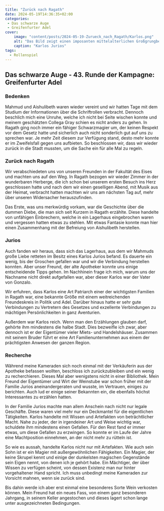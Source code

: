 ```yaml
---
title: "Zurück nach Ragath"
date: 2024-05-19T14:36:35+02:00
categories:
 - Das schwarze Auge
 - Greifenfurter Adel
cover:
    image: "content/posts/2024-05-19-Zurueck_nach_Ragath/Karlos.png"
    alt: "Das Bild zeigt einen imposanten mittelalterlichen Großgrungbesitzer, der vor einem prächtigen Gebäude steht. Er trägt einen aufwendig verzierten roten Umhang mit goldenen Stickereien und edle Kleidung. Sein ernster Gesichtsausdruck und seine stolze Haltung verleihen ihm eine autoritäre Ausstrahlung. Im Hintergrund ist eine steinerne Architektur mit verwitterten Säulen und einer Treppe zu sehen, was die historische Atmosphäre des Bildes unterstreicht."
    caption: "Karlos Jurios"
tags:
  - Rollenspiel
---
```


## Das schwarze Auge - 43. Runde der Kampagne: Greifenfurter Adel


### Bedenken

Mahmud und Aishulibeth waren wieder vereint und wir hatten Tage mit dem Studium der Informationen über die Schriftrollen verbracht. Dennoch beschlich mich eine Unruhe, welche ich nicht bei Seite wischen konnte und meinem geschätzten Collega Gray schien es nicht anders zu gehen. In Ragath ging noch immer ein fähiger Schwarzmagier um, der keinen Respekt vor dem Gesetz hatte und sicherlich auch nicht sonderlich gut auf uns zu sprechen war. Je mehr Zeit diesem zur Verfügung stand, desto mehr konnte er im Zweifelsfall gegen uns aufbieten. So beschlossen wir, dass wir wieder zurück in die Stadt mussten, um die Sache ein für alle Mal zu regeln.

### Zurück nach Ragath

Wir verabschiedeten uns von unseren Freunden in der Fakultät des Eises und machten uns auf den Weg. In Ragath bezogen wir wieder Zimmer in der wunderbaren Herberge, die ich schon bei unserem ersten Besuch ins Herz geschlossen hatte und nach dem wir einen geselligen Abend, mit Musik aus der Heimat, verbracht hatten machten wir uns am nächsten Tag auf, mehr über unseren Widersacher herauszufinden. 

Das Erste, was uns merkwürdig vorkam, war die Geschichte über die dummen Diebe, die man sich seit Kurzem in Ragath erzählte. Diese handelte von unfähigen Einbrechern, welche in ein Lagerhaus eingebrochen waren und vergessen hatten etwas zu stehlen. Mit etwas Fantasie konnte man hier einen Zusammenhang mit der Befreiung von Aishulibeth herstellen. 

### Jurios

Auch fanden wir heraus, dass sich das Lagerhaus, aus dem wir Mahmuds große Liebe retteten im Besitz eines Karlos Jurios befand.  Es dauerte ein wenig, bis der Groschen gefallen war und wir die Verbindung herstellen konnten. Aber unser Freund, der alte Apotheker konnte uns einige entscheidende Tipps gehen. Im Nachhinein frage ich mich, warum uns der Nachname nicht direkt aufgefallen war, aber dieser Karlos war der Vater von Gonzalo. 

Wir erfuhren, dass Karlos eine Art Patriarch einer der wichtigsten Familien in Ragath war, eine bekannte Größe mit einem weitreichenden Freundeskreis in Politik und Adel. Darüber hinaus hatte er sehr gute Verbindungen zu Vertretern des Gesetzes und exzellente Verbindungen zu mächtigen Persönlichkeiten in ganz Aventurien. 

Außerdem war Karlos reich. Wenn man den Erzählungen glauben darf, gehörte ihm mindestens die halbe Stadt. Dies bezweifle ich zwar, aber dennoch ist er der Eigentümer vieler Miets- und Handelshäuser. Zusammen mit seinem Bruder führt er eine Art Familienunternehmen aus einem der prächtigsten Anwesen der ganzen Region. 

### Recherche

Während meine Kameraden sich noch einmal mit der Verkäuferin aus der Apotheke befassen wollten, beschloss ich zurückzubleiben und ein wenig zu recherchieren. Dieses Mal aber wenigstens nicht in einer Bibliothek. Mein Freund der Eigentümer und Wirt der Weinstube war schon früher mit der Familie Jurios aneinandergeraten und wusste, im Vertrauen, einiges zu berichten. Auch lud er einige seiner Bekannten ein, die ebenfalls höchst Interessantes zu erzählen hatten. 

In der Familie Jurios machte man allem Anschein nach nicht nur legale Geschäfte. Diese waren viel mehr nur ein Deckmantel für die eigentlichen Tätigkeiten. Karlos handelte mit Wissen und Artefakten von beträchtlicher Macht. Nahe zu jeder, der in irgendeiner Art und Weise wichtig war, schuldete ihm mindestens einen Gefallen. Für den Rest fand er immer etwas, um diese Gefallen zu erzwingen. So konnte er im Laufe der Jahre eine Machtposition einnehmen, an der nicht mehr zu rütteln ist.

So wie es aussah, handelte Karlos nicht nur mit Artefakten. Wie auch sein Sohn ist er ein Magier mit außergewöhnlichen Fähigkeiten. Ein Magier, der keine Skrupel kennt und einige der dunkelsten magischen Gegenstände sein Eigen nennt, von denen ich je gehört habe.  Ein Mächtiger, der über Wissen zu verfügen scheint, von dessen Existenz man nur hinter vorgehaltener Hand spricht. Ich muss unbedingt meine Kameraden zur Vorsicht mahnen, wenn sie zurück sind.

Bis dahin werde ich aber erst einmal eine besonderes Sorte Wein verkosten können. Mein Freund hat ein neues Fass, von einem ganz besonderen Jahrgang, in seinem Keller angestochen und dieses lagert schon lange unter ausgezeichneten Bedingungen.
